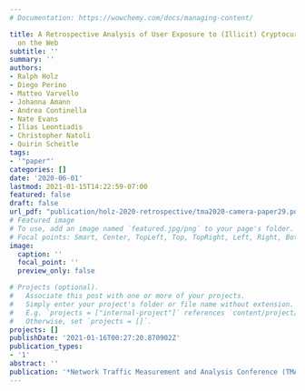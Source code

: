 ```yaml
---
# Documentation: https://wowchemy.com/docs/managing-content/

title: A Retrospective Analysis of User Exposure to (Illicit) Cryptocurrency Mining
  on the Web
subtitle: ''
summary: ''
authors:
- Ralph Holz
- Diego Perino
- Matteo Varvello
- Johanna Amann
- Andrea Continella
- Nate Evans
- Ilias Leontiadis
- Christopher Natoli
- Quirin Scheitle
tags:
- '"paper"'
categories: []
date: '2020-06-01'
lastmod: 2021-01-15T14:22:59-07:00
featured: false
draft: false
url_pdf: "publication/holz-2020-retrospective/tma2020-camera-paper29.pdf"
# Featured image
# To use, add an image named `featured.jpg/png` to your page's folder.
# Focal points: Smart, Center, TopLeft, Top, TopRight, Left, Right, BottomLeft, Bottom, BottomRight.
image:
  caption: ''
  focal_point: ''
  preview_only: false

# Projects (optional).
#   Associate this post with one or more of your projects.
#   Simply enter your project's folder or file name without extension.
#   E.g. `projects = ["internal-project"]` references `content/project/deep-learning/index.md`.
#   Otherwise, set `projects = []`.
projects: []
publishDate: '2021-01-16T00:27:20.870902Z'
publication_types:
- '1'
abstract: ''
publication: '*Network Traffic Measurement and Analysis Conference (TMA)*'
---
```

